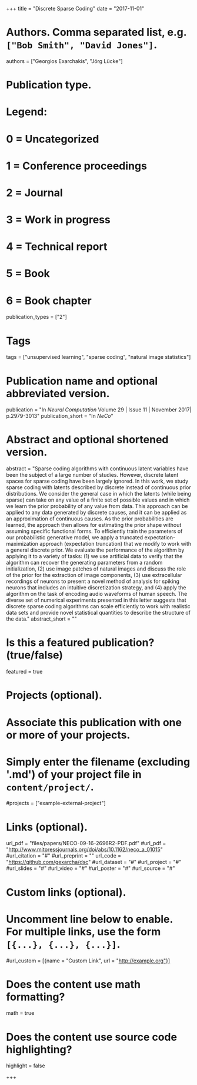 +++
title = "Discrete Sparse Coding"
date = "2017-11-01"

# Authors. Comma separated list, e.g. `["Bob Smith", "David Jones"]`.
authors = ["Georgios Exarchakis", "Jörg Lücke"]

# Publication type.
# Legend:
# 0 = Uncategorized
# 1 = Conference proceedings
# 2 = Journal
# 3 = Work in progress
# 4 = Technical report
# 5 = Book
# 6 = Book chapter
publication_types = ["2"]

# Tags
tags = ["unsupervised learning", "sparse coding", "natural image statistics"]

# Publication name and optional abbreviated version.
publication = "In *Neural Computation* Volume 29 | Issue 11 | November 2017| p.2979-3013"
publication_short = "In *NeCo*"

# Abstract and optional shortened version.
abstract = "Sparse coding algorithms with continuous latent variables have been the subject of a large number of studies. However, discrete latent spaces for sparse coding have been largely ignored. In this work, we study sparse coding with latents described by discrete instead of continuous prior distributions. We consider the general case in which the latents (while being sparse) can take on any value of a finite set of possible values and in which we learn the prior probability of any value from data. This approach can be applied to any data generated by discrete causes, and it can be applied as an approximation of continuous causes. As the prior probabilities are learned, the approach then allows for estimating the prior shape without assuming specific functional forms. To efficiently train the parameters of our probabilistic generative model, we apply a truncated expectation-maximization approach (expectation truncation) that we modify to work with a general discrete prior. We evaluate the performance of the algorithm by applying it to a variety of tasks: (1) we use artificial data to verify that the algorithm can recover the generating parameters from a random initialization, (2) use image patches of natural images and discuss the role of the prior for the extraction of image components, (3) use extracellular recordings of neurons to present a novel method of analysis for spiking neurons that includes an intuitive discretization strategy, and (4) apply the algorithm on the task of encoding audio waveforms of human speech. The diverse set of numerical experiments presented in this letter suggests that discrete sparse coding algorithms can scale efficiently to work with realistic data sets and provide novel statistical quantities to describe the structure of the data."
abstract_short = ""


# Is this a featured publication? (true/false)
featured = true

# Projects (optional).
#   Associate this publication with one or more of your projects.
#   Simply enter the filename (excluding '.md') of your project file in `content/project/`.
#projects = ["example-external-project"]

# Links (optional).
url_pdf = "files/papers/NECO-09-16-2696R2-PDF.pdf"
#url_pdf = "http://www.mitpressjournals.org/doi/abs/10.1162/neco_a_01015"
#url_citation = "#"
#url_preprint = ""
url_code = "https://github.com/gexarcha/dsc"
#url_dataset = "#"
#url_project = "#"
#url_slides = "#"
#url_video = "#"
#url_poster = "#"
#url_source = "#"

# Custom links (optional).
#   Uncomment line below to enable. For multiple links, use the form `[{...}, {...}, {...}]`.
#url_custom = [{name = "Custom Link", url = "http://example.org"}]

# Does the content use math formatting?
math = true

# Does the content use source code highlighting?
highlight = false


+++

<!-- More detail can easily be written here using *Markdown* and $\rm \LaTeX$ math code. -->

